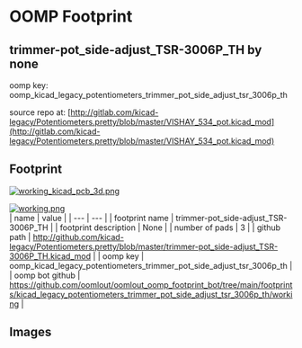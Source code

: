 # OOMP Footprint  
## trimmer-pot_side-adjust_TSR-3006P_TH  by none  
  
oomp key: oomp_kicad_legacy_potentiometers_trimmer_pot_side_adjust_tsr_3006p_th  
  
source repo at: [http://gitlab.com/kicad-legacy/Potentiometers.pretty/blob/master/VISHAY_534_pot.kicad_mod](http://gitlab.com/kicad-legacy/Potentiometers.pretty/blob/master/VISHAY_534_pot.kicad_mod)  
## Footprint  
  
[![working_kicad_pcb_3d.png](working_kicad_pcb_3d_600.png)](working_kicad_pcb_3d.png)  
  
[![working.png](working_600.png)](working.png)  
| name | value | 
| --- | --- | 
| footprint name | trimmer-pot_side-adjust_TSR-3006P_TH | 
| footprint description | None | 
| number of pads | 3 | 
| github path | http://github.com/kicad-legacy/Potentiometers.pretty/blob/master/trimmer-pot_side-adjust_TSR-3006P_TH.kicad_mod | 
| oomp key | oomp_kicad_legacy_potentiometers_trimmer_pot_side_adjust_tsr_3006p_th | 
| oomp bot github | https://github.com/oomlout/oomlout_oomp_footprint_bot/tree/main/footprints/kicad_legacy_potentiometers_trimmer_pot_side_adjust_tsr_3006p_th/working | 
## Images  
